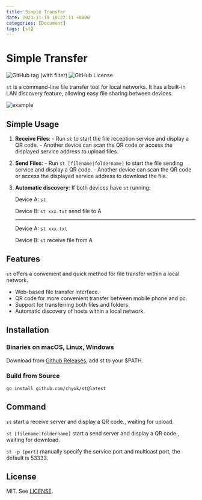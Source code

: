 ```yaml
---
title: Simple Transfer
date: 2023-11-19 10:22:11 +8000
categories: [Document]
tags: [st]
---
```


# Simple Transfer

![GitHub tag (with filter)](https://img.shields.io/github/v/tag/chyok/st)
![GitHub License](https://img.shields.io/github/license/chyok/st)

`st` is a command-line file transfer tool for local networks. It has a built-in LAN discovery feature, allowing easy file sharing between devices.

![example](https://github.com/chyok/st/assets/32629225/a638b0d2-f509-4e34-a99b-9f9e2a757e02)

## Simple Usage
1. **Receive Files**: - Run `st` to start the file reception service and display a QR code. - Another device can scan the QR code or access the displayed service address to upload files.

2. **Send Files**: - Run `st [filename|foldername]` to start the file sending service and display a QR code. - Another device can scan the QR code or access the displayed service address to download the file.

3. **Automatic discovery**: If both devices have `st` running:

   Device A: `st`  

   Device B: `st xxx.txt`  send file to A  

   ------

   Device A: `st xxx.txt`

   Device B: `st`  receive file from A

## Features  

`st` offers a convenient and quick method for file transfer within a local network.  

- Web-based file transfer interface.
- QR code for more convenient transfer between mobile phone and pc.
- Support for transferring both files and folders.
- Automatic discovery of hosts within a local network.

## Installation 

### Binaries on macOS, Linux, Windows

Download from [Github Releases](https://github.com/chyok/st/releases), add st to your $PATH.

### Build from Source  

```
go install github.com/chyok/st@latest
```

## Command  

`st` 
start a receive server and display a QR code., waiting for upload.

`st [filename|foldername]` 
start a send server and display a QR code., waiting for download.

`st -p [port]` 
manually specify the service port and multicast port, the default is 53333.


## License  

MIT. See [LICENSE](https://github.com/chyok/st/blob/main/LICENSE).  
